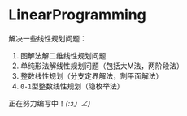 # LinearProgramming
解决一些线性规划问题：
1. 图解法解二维线性规划问题
2. 单纯形法解线性规划问题（包括大M法，两阶段法）
3. 整数线性规划（分支定界解法，割平面解法）
4. `0-1`型整数线性规划（隐枚举法）

正在努力编写中！_(:з」∠)_